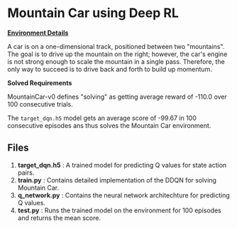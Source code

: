 # Mountain Car using Deep RL
**[Environment Details](https://github.com/openai/gym/wiki/MountainCar-v0)**

A car is on a one-dimensional track, positioned between two "mountains". The goal is to drive up the mountain on the right; however, the car's engine is not strong enough to scale the mountain in a single pass. Therefore, the only way to succeed is to drive back and forth to build up momentum.

**Solved Requirements**

MountainCar-v0 defines "solving" as getting average reward of -110.0 over 100 consecutive trials.

The `target_dqn.h5` model gets an average score of -99.67 in 100 consecutive episodes ans thus solves the Mountain Car environment.

## Files
1. **target_dqn.h5** : A trained model for predicting Q values for state action pairs.
2. **train.py** : Contains detailed implementation of the DDQN for solving Mountain Car.
3. **q_network.py** : Contains the neural network architechture for predicting Q values.
4. **test.py** : Runs the trained model on the environment for 100 episodes and returns the mean score.

